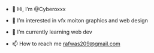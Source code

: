 - 👋 Hi, I’m @Cyberoxxx
- 👀 I’m interested in vfx moiton graphics and web design
- 🌱 I’m currently learning web dev

- 📫 How to reach me rafwas209@gmail.com

<!---
Cyberoxxx/Cyberoxxx is a ✨ special ✨ repository because its `README.md` (this file) appears on your GitHub profile.
You can click the Preview link to take a look at your changes.
--->

